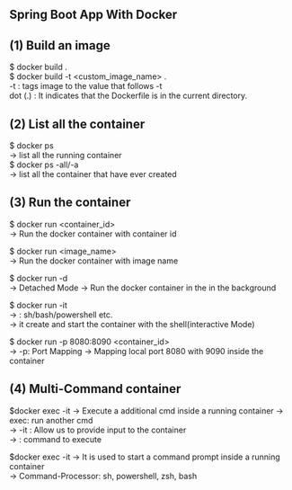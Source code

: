 
## Spring Boot App With Docker

## (1) Build an image

$ docker build .   
$ docker build -t <custom_image_name> .  
-t : tags image to the value that follows -t  
dot (.) : It indicates that the Dockerfile is in the current directory.
## (2) List all the container

$ docker ps   
-> list all the running container  
$ docker ps -all/-a  
-> list all the container that have ever created
## (3) Run the container

$ docker run <container_id>  
-> Run the docker container with container id

$ docker run <image_name>  
-> Run the docker container with image name

$ docker run -d <image-name>  
-> Detached Mode
-> Run the docker container in the in the background

$ docker run -it <image> <command-processor>  
-> <command-processor> : sh/bash/powershell etc.  
-> it create and start the container with the shell(interactive Mode) 

$ docker run -p 8080:8090 <container_id>  
-> -p: Port Mapping
-> Mapping local port 8080 with 9090 inside the container 

## (4) Multi-Command container

$docker exec -it <container-id> <command> 
-> Execute a additional cmd inside a running container
-> exec: run another cmd  
-> -it : Allow us to provide input to the container  
-> <cmd>: command to execute

$docker exec -it <cont-id> <command-processor>
-> It is used to start a command prompt inside a running container  
-> Command-Processor: sh, powershell, zsh, bash

